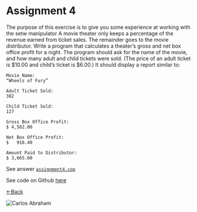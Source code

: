 # Assignment 4

The purpose of this exercise is to give you some experience at working with the setw manipulator A movie theater only keeps a percentage of the revenue earned from ticket sales. The remainder goes to the movie distributor. Write a program that calculates a theater’s gross and net box office profit for a night. The program should ask for the name of the movie, and how many adult and child tickets were sold. \(The price of an adult ticket is $10.00 and child’s ticket is $6.00.\) It should display a report similar to:

```text
Movie Name:                                                         “Wheels of Fury”

Adult Ticket Sold:                                                         382

Child Ticket Sold:                                                         127

Gross Box Office Profit:                                               $ 4,582.00

Net Box Office Profit:                                                 $   916.40

Amount Paid to Distributor:                                            $ 3,665.60
```

See answer [`assignment4.cpp`](assignment4.md)

See code on Github [here](https://github.com/19cah/mdc/blob/master/cpp/Assignment%204/assignment4.cpp)

[←Back](./)

![Carlos Abraham](https://img.shields.io/badge/Abraham-%4019cah-orange.svg)

